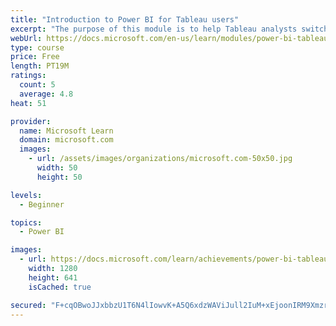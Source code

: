 ```yaml
---
title: "Introduction to Power BI for Tableau users"
excerpt: "The purpose of this module is to help Tableau analysts switch from Tableau to Microsoft Power BI."
webUrl: https://docs.microsoft.com/en-us/learn/modules/power-bi-tableau-intro/
type: course
price: Free
length: PT19M
ratings:
  count: 5
  average: 4.8
heat: 51

provider:
  name: Microsoft Learn
  domain: microsoft.com
  images:
    - url: /assets/images/organizations/microsoft.com-50x50.jpg
      width: 50
      height: 50

levels:
  - Beginner

topics:
  - Power BI

images:
  - url: https://docs.microsoft.com/learn/achievements/power-bi-tableau-intro-social.png
    width: 1280
    height: 641
    isCached: true

secured: "F+cqOBwoJJxbbzU1T6N4lIowvK+A5Q6xdzWAViJull2IuM+xEjoonIRM9Xmzr1KuCeiHEvvGsh7QFKs+TVyqOX2UOd8dIlVsHFecHAeiI7qtdMwpqYQsrnDcpmZ46A7YTF9xhJmu99sOuD2X8L0ZRZEXAUtXTEiuH6wnnGPmQqg7ErUzkIeKWfCnJVrGNjA14aAS4OzhIGvZDeyLs+Ads8D1HNOTCwIYZq2TRQJ7pKTSxIcLTrv5t2zZiZjzu3ClZ0PKxN9iduWPwlTX2qsXnFMEkGzwEy9Op94OkcHvigOIu8hAtN7kt4KL5Xj6ZVxyrO1v4JGqWiK3Hq7lbNBLEOsh0lrfJXPOXeT87BSuLQRChF+oWCb1hJiXCkxgm96JPVgCWuoriZ5jXj+H2C9YwZMsdckmFsvOTRpGK77oBts=;otHLhhmBWAvCtdDZCBiJAg=="
---
```


